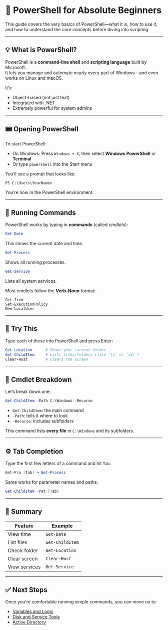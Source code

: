 
# 🧠 PowerShell for Absolute Beginners

This guide covers the very basics of PowerShell—what it is, how to use it, and how to understand the core concepts before diving into scripting.

---

## 💡 What is PowerShell?

PowerShell is a **command-line shell** and **scripting language** built by Microsoft.  
It lets you manage and automate nearly every part of Windows—and even works on Linux and macOS.

It’s:
- Object-based (not just text)
- Integrated with .NET
- Extremely powerful for system admins

---

## 📟 Opening PowerShell

To start PowerShell:

- On Windows: Press `Windows + X`, then select **Windows PowerShell** or **Terminal**
- Or type `powershell` into the Start menu

You’ll see a prompt that looks like:
```
PS C:\Users\YourName>
```

You’re now in the PowerShell environment.

---

## 🔹 Running Commands

PowerShell works by typing in **commands** (called *cmdlets*):

```powershell
Get-Date
```

This shows the current date and time.

```powershell
Get-Process
```

Shows all running processes.

```powershell
Get-Service
```

Lists all system services.

Most cmdlets follow the **Verb-Noun** format:
```
Get-Item
Set-ExecutionPolicy
New-LocalUser
```

---

## 🧪 Try This

Type each of these into PowerShell and press Enter:

```powershell
Get-Location      # Shows your current folder
Get-ChildItem     # Lists files/folders (like 'ls' or 'dir')
Clear-Host        # Clears the screen
```

---

## 🧠 Cmdlet Breakdown

Let’s break down one:

```powershell
Get-ChildItem -Path C:\Windows -Recurse
```

- `Get-ChildItem`: the main command
- `-Path`: tells it where to look
- `-Recurse`: includes subfolders

This command lists **every file** in `C:\Windows` and its subfolders.

---

## ⚙️ Tab Completion

Type the first few letters of a command and hit `Tab`:
```powershell
Get-Pro [Tab] → Get-Process
```

Same works for parameter names and paths:
```powershell
Get-ChildItem -Pat [Tab]
```

---

## 📌 Summary

| Feature         | Example             |
|----------------|---------------------|
| View time      | `Get-Date`          |
| List files     | `Get-ChildItem`     |
| Check folder   | `Get-Location`      |
| Clear screen   | `Clear-Host`        |
| View services  | `Get-Service`       |

---

## ✅ Next Steps

Once you're comfortable running simple commands, you can move on to:
- [Variables and Logic](Syntax_and_Fundamentals.md)
- [Disk and Service Tools](../system/Disk_and_Service_Tools.md)
- [Active Directory](../ad/Active_Directory.md)
